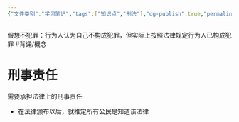 ```yaml
---
{"文件类别":"学习笔记","tags":["知识点","刑法"],"dg-publish":true,"permalink":"/学习笔记studyup/刑总/假想不犯罪/","dgPassFrontmatter":true,"created":"2024-11-02T19:38:17.292+08:00","updated":"2024-11-02T19:47:53.017+08:00"}
---
```


假想不犯罪：行为人认为自己不构成犯罪，但实际上按照法律规定行为人已构成犯罪 #背诵/概念 
# 刑事责任
需要承担法律上的刑事责任
- 在法律颁布以后，就推定所有公民是知道该法律